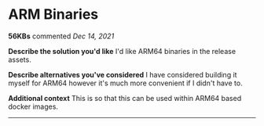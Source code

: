# ARM Binaries

**56KBs** commented *Dec 14, 2021*

<!--
Have any questions? Check out the contributing docs at https://gruntwork.notion.site/Gruntwork-Coding-Methodology-02fdcd6e4b004e818553684760bf691e,
or ask in this issue and a Gruntwork core maintainer will be happy to help :)
-->

**Describe the solution you'd like**
I'd like ARM64 binaries in the release assets.

**Describe alternatives you've considered**
I have considered building it myself for ARM64 however it's much more convenient if I didn't have to.

**Additional context**
This is so that this can be used within ARM64 based docker images.
<br />
***


